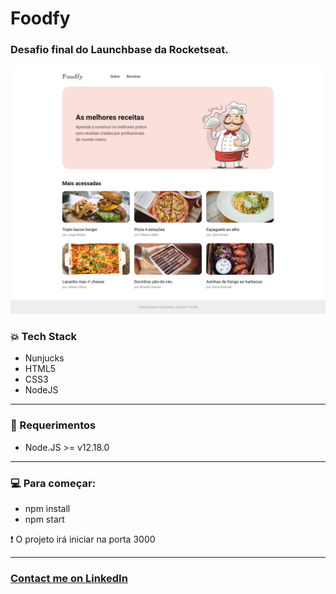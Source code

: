 # Foodfy <br/>

### Desafio final do Launchbase da Rocketseat.

<img src="screenshots/home.png" />

### :collision: Tech Stack

- Nunjucks
- HTML5
- CSS3
- NodeJS

<hr />

### :electric_plug: Requerimentos

- Node.JS >= v12.18.0

<hr />

### :computer: Para começar:
- npm install
- npm start

:heavy_exclamation_mark: O projeto irá iniciar na porta 3000

<hr />

### <a href="http://linkedin.com/in/danielfelipeklotz">Contact me on LinkedIn</a>
